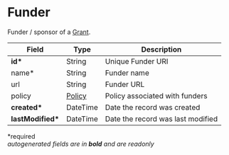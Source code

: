 # Funder

Funder / sponsor of a [Grant](Grant.md).

| Field  		| Type  		| Description |
| ------------- | ------------- | ------------- |
| __id*__ | String | Unique Funder URI |
| name* | String | Funder name |  
| url | String | Funder URL |
| policy | [Policy](Policy.md) | Policy associated with funders  |
| __created*__ | DateTime | Date the record was created |
| __lastModified*__ | DateTime | Date the record was last modified |

*required  
_autogenerated fields are in **bold** and are readonly_
